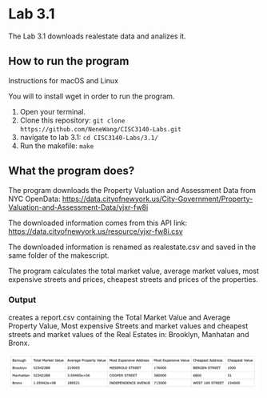 # Lab 3.1

The Lab 3.1 downloads realestate data and analizes it.

##  How to run the program
Instructions for macOS and Linux

You will to install wget in order to run the program. 

 1. Open your terminal.
 2. Clone this repository:
 `git clone https://github.com/NeneWang/CISC3140-Labs.git`
 4. navigate to lab 3.1:
`cd CISC3140-Labs/3.1/`
 5. Run the makefile: `make`

## What the program does?
The program downloads the Property Valuation and Assessment Data from NYC OpenData:  https://data.cityofnewyork.us/City-Government/Property-Valuation-and-Assessment-Data/yjxr-fw8i

The downloaded information comes from this API link: https://data.cityofnewyork.us/resource/yjxr-fw8i.csv

The downloaded information is renamed as realestate.csv and saved in the same folder of the makescript.

The program calculates the total market value, average market values, most expensive streets and prices, cheapest streets and prices  of the properties.

### Output

creates a report.csv containing the Total Market Value and Average Property Value, Most expensive Streets and market values and cheapest streets and market values of the Real Estates in: Brooklyn, Manhatan and Bronx.

[![report screenshot](https://github.com/NeneWang/CISC3140-Labs/blob/main/3.1/Assets/report%20screenshot.png?raw=true "report screenshot")](https://github.com/NeneWang/CISC3140-Labs/blob/main/3.1/Assets/report%20screenshot.png?raw=true "report screenshot")
